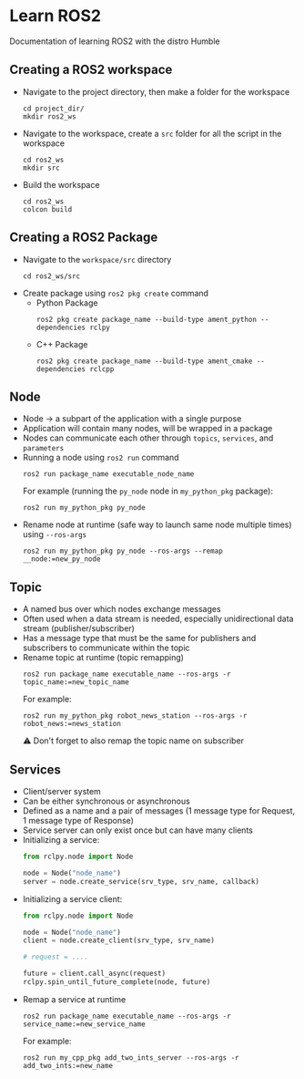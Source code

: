# Learn ROS2
Documentation of learning ROS2 with the distro Humble

## Creating a ROS2 workspace
- Navigate to the project directory, then make a folder for the workspace
    ```
    cd project_dir/
    mkdir ros2_ws
    ```
- Navigate to the workspace, create a `src` folder for all the script in the workspace
    ```
    cd ros2_ws
    mkdir src
    ```
- Build the workspace
    ```
    cd ros2_ws
    colcon build
    ```
## Creating a ROS2 Package
- Navigate to the `workspace/src` directory
    ```
    cd ros2_ws/src
    ```
* Create package using `ros2 pkg create` command
    + Python Package
        ```
        ros2 pkg create package_name --build-type ament_python --dependencies rclpy

        ```
    + C++ Package
        ```
        ros2 pkg create package_name --build-type ament_cmake --dependencies rclcpp
        ```
## Node
- Node &rarr; a subpart of the application with a single purpose
-  Application will contain many nodes, will be wrapped in a package
- Nodes can communicate each other through `topics`, `services`, and `parameters`
- Running a node using `ros2 run` command
    ```
    ros2 run package_name executable_node_name
    ```
    For example (running the `py_node` node in `my_python_pkg` package):
    ```
    ros2 run my_python_pkg py_node
    ```
- Rename node at runtime (safe way to launch same node multiple times) using `--ros-args`
    ```
    ros2 run my_python_pkg py_node --ros-args --remap __node:=new_py_node
    ```
## Topic
- A named bus over which nodes exchange messages
- Often used when a data stream is needed, especially unidirectional data stream (publisher/subscriber)
- Has a message type that must be the same for publishers and subscribers to communicate within the topic
- Rename topic at runtime (topic remapping)
    ```
    ros2 run package_name executable_name --ros-args -r topic_name:=new_topic_name
    ```
  For example:
    ```
    ros2 run my_python_pkg robot_news_station --ros-args -r robot_news:=news_station
    ```
  ⚠️ Don't forget to also remap the topic name on subscriber

## Services
- Client/server system
- Can be either synchronous or asynchronous
- Defined as a name and a pair of messages (1 message type for Request, 1 message type of Response)
- Service server can only exist once but can have many clients
- Initializing a service:
    ```python
    from rclpy.node import Node
    
    node = Node("node_name")
    server = node.create_service(srv_type, srv_name, callback)
    ```
- Initializing a service client:
    ```python
    from rclpy.node import Node

    node = Node("node_name")
    client = node.create_client(srv_type, srv_name)

    # request = ....

    future = client.call_async(request)
    rclpy.spin_until_future_complete(node, future)

    ```
- Remap a service at runtime
    ```
    ros2 run package_name executable_name --ros-args -r service_name:=new_service_name
    ```
  For example:
    ```
    ros2 run my_cpp_pkg add_two_ints_server --ros-args -r add_two_ints:=new_name
    ```